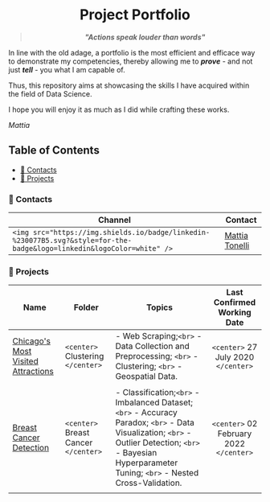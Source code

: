 <h1 align="center"> Project Portfolio </h1>

> <p align="center"> <i><b> "Actions speak louder than words" </i></b></p>

In line with the old adage, a portfolio is the most efficient and efficace way to demonstrate my competencies, thereby allowing me to ***prove*** - and not just ***tell*** - you what I am capable of.

Thus, this repository aims at showcasing the skills I have acquired within the field of Data Science.

I hope you will enjoy it as much as I did while crafting these works.

*Mattia*

## Table of Contents

* [📱 Contacts](#-contacts)
* [📝 Projects](#-projects)

### 📱 Contacts

| Channel                                                                                                                  | Contact                                                              |
| ------------------------------------------------------------------------------------------------------------------------ | -------------------------------------------------------------------- |
| `<img src="https://img.shields.io/badge/linkedin-%230077B5.svg?&style=for-the-badge&logo=linkedin&logoColor=white" />` | [Mattia Tonelli](https://www.linkedin.com/in/mattia-tonelli-224199105/) |

### 📝 Projects

<center>

| Name                                                                                                                                                               | Folder                                   | Topics                                                                                                                                                                        |         Last Confirmed Working Date         |
| ------------------------------------------------------------------------------------------------------------------------------------------------------------------ | ---------------------------------------- | ----------------------------------------------------------------------------------------------------------------------------------------------------------------------------- | :-----------------------------------------: |
| [Chicago&#39;s Most Visited Attractions](https://github.com/mattiatonelli/ds_portfolio/blob/master/Clustering/Chicago%20Taxi%20-%20Scraping%20and%20Clustering.ipynb) | `<center>` Clustering `</center>`    | - Web Scraping;`<br>` - Data Collection and Preprocessing; `<br>` - Clustering; `<br>` - Geospatial Data.                                                               |   `<center>` 27 July 2020 `</center>`   |
|                                                                                                                                                                    |                                          |                                                                                                                                                                               |                                            |
| [Breast Cancer Detection](https://github.com/mattiatonelli/ds_portfolio/blob/master/Breast%20Cancer/code/breast_cancer.ipynb)                                         | `<center>` Breast Cancer `</center>` | - Classification;`<br>` - Imbalanced Dataset; `<br>` - Accuracy Paradox; `<br>` - Data Visualization; `<br>` - Outlier Detection; `<br>` - Bayesian Hyperparameter Tuning; `<br>` - Nested Cross-Validation. | `<center>` 02 February 2022 `</center>` |
|                                                                                                                                                                    |                                          |                                                                                                                                                                               |                                            |

</center>
